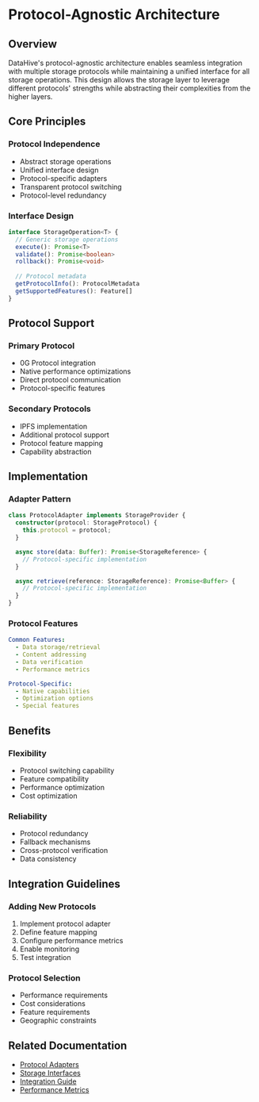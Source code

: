 # Protocol-Agnostic Architecture

## Overview

DataHive's protocol-agnostic architecture enables seamless integration with multiple storage protocols while maintaining a unified interface for all storage operations. This design allows the storage layer to leverage different protocols' strengths while abstracting their complexities from the higher layers.

## Core Principles

### Protocol Independence
- Abstract storage operations
- Unified interface design
- Protocol-specific adapters
- Transparent protocol switching
- Protocol-level redundancy

### Interface Design
```typescript
interface StorageOperation<T> {
  // Generic storage operations
  execute(): Promise<T>
  validate(): Promise<boolean>
  rollback(): Promise<void>
  
  // Protocol metadata
  getProtocolInfo(): ProtocolMetadata
  getSupportedFeatures(): Feature[]
}
```

## Protocol Support

### Primary Protocol
- 0G Protocol integration
- Native performance optimizations
- Direct protocol communication
- Protocol-specific features

### Secondary Protocols
- IPFS implementation
- Additional protocol support
- Protocol feature mapping
- Capability abstraction

## Implementation

### Adapter Pattern
```typescript
class ProtocolAdapter implements StorageProvider {
  constructor(protocol: StorageProtocol) {
    this.protocol = protocol;
  }

  async store(data: Buffer): Promise<StorageReference> {
    // Protocol-specific implementation
  }

  async retrieve(reference: StorageReference): Promise<Buffer> {
    // Protocol-specific implementation
  }
}
```

### Protocol Features
```yaml
Common Features:
  - Data storage/retrieval
  - Content addressing
  - Data verification
  - Performance metrics

Protocol-Specific:
  - Native capabilities
  - Optimization options
  - Special features
```

## Benefits

### Flexibility
- Protocol switching capability
- Feature compatibility
- Performance optimization
- Cost optimization

### Reliability
- Protocol redundancy
- Fallback mechanisms
- Cross-protocol verification
- Data consistency

## Integration Guidelines

### Adding New Protocols
1. Implement protocol adapter
2. Define feature mapping
3. Configure performance metrics
4. Enable monitoring
5. Test integration

### Protocol Selection
- Performance requirements
- Cost considerations
- Feature requirements
- Geographic constraints

## Related Documentation

- [Protocol Adapters](./adapters/overview.md)
- [Storage Interfaces](./interfaces/storage.md)
- [Integration Guide](./integration/guide.md)
- [Performance Metrics](./performance/metrics.md)
